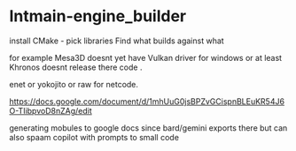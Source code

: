 # Intmain-engine_builder


install CMake - pick libraries
Find what builds against what


for example Mesa3D doesnt yet have Vulkan driver for windows or at least Khronos doesnt release there code .


enet or yokojito or raw for netcode.

https://docs.google.com/document/d/1mhUuG0jsBPZvGCispnBLEuKR54J6O-TIibpvoD8nZAg/edit

generating mobules to google docs since bard/gemini exports there but can also spaam copilot with prompts to small code
